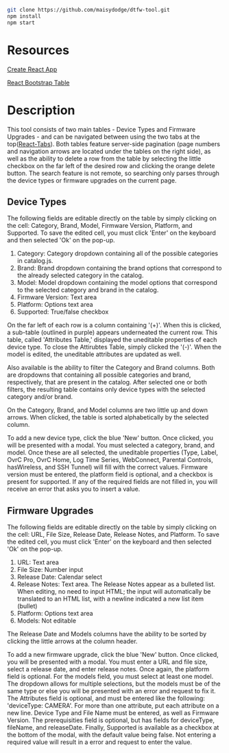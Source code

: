 ```sh
git clone https://github.com/maisydodge/dtfw-tool.git
npm install
npm start
```

# Resources

[Create React App](https://github.com/facebookincubator/create-react-app)

[React Bootstrap Table](https://github.com/AllenFang/react-bootstrap-table)

# Description

This tool consists of two main tables - Device Types and Firmware Upgrades - and can
be navigated between using the two tabs at the top([React-Tabs](https://github.com/reactjs/react-tabs)). 
Both tables feature server-side pagination (page numbers and navigation arrows are located under the tables on the right side), as well
as the ability to delete a row from the table by selecting the little checkbox on the far left
of the desired row and clicking the orange delete button. The search feature is not remote, so
searching only parses through the device types or firmware upgrades on the current page.

## Device Types

The following fields are editable directly on the table by simply clicking on the cell: Category, Brand, Model, Firmware Version, Platform, and Supported. To save the edited cell, you must click 'Enter' on the keyboard and then
selected 'Ok' on the pop-up.

1.  Category: Category dropdown containing all of the possible categories in catalog.js.
2.  Brand: Brand dropdown containing the brand options that correspond to the already selected category in the catalog.
3.  Model: Model dropdown containing the model options that correspond to the selected category and brand in the catalog.
4.  Firmware Version: Text area
5.  Platform: Options text area
6.  Supported: True/false checkbox

On the far left of each row is a column containing '(+)'. When this is clicked, a sub-table (outlined in purple) appears underneated the current row. This table, called 'Attributes Table,' displayed the uneditable properties of each device type. To close the Attirubtes Table, simply clicked the '(-)'. When the model is edited, the uneditable
attributes are updated as well.

Also available is the ability to filter the Category and Brand columns. Both are dropdowns that containing all possible categories and brand, respectively, that are present in the catalog. After selected one or both filters,
the resulting table contains only device types with the selected category and/or brand.

On the Category, Brand, and Model columns are two little up and down arrows. When clicked, the table is sorted alphabetically by the selected column.

To add a new device type, click the blue 'New' button. Once clicked, you will be presented with a modal. You must selected a category, brand, and model. Once these are all selected, the uneditable properties (Type, Label, OvrC Pro, OvrC Home, Log Time Series, WebConnect, Parental Controls, hasWireless, and SSH Tunnel) will fill with the correct values. Firmware version must be entered, the platform field is optional, and a checkbox is present for supported. If any of the required fields are not filled in, you will receive an error that asks you to insert a value.

## Firmware Upgrades

The following fields are editable directly on the table by simply clicking on the cell: URL, File Size, Release Date, Release Notes, and Platform. To save the edited cell, you must click 'Enter' on the keyboard and then
selected 'Ok' on the pop-up.

1.  URL: Text area
2.  File Size: Number input
3.  Release Date: Calendar select
4.  Release Notes: Text area. The Release Notes appear as a bulleted list. When editing, no need to input HTML; the input will automatically be translated to an HTML list, with a newline indicated a new list item (bullet)
5.  Platform: Options text area
6.  Models: Not editable

The Release Date and Models columns have the ability to be sorted by clicking the little arrows at the column header.

To add a new firmware upgrade, click the blue 'New' button. Once clicked, you will be presented with a modal. You must enter a URL and file size, select a release date, and enter release notes. Once again, the platform field is optional. For the models field, you must select at least one model. The dropdown allows for multiple selections, but the models must be of the same type or else you will be presented with an error and request to fix it. The Attributes field is optional, and must be entered like the following: 'deviceType: CAMERA'. For more than one attribute, put each attribute on a new line. Device Type and File Name must be entered, as well as Firmware Version. The prerequisities field is optional, but has fields for deviceType, fileName, and releaseDate. Finally, Supported is available as a checkbox at the bottom of the modal, with the default value being false. Not entering a required value will result in a error and request to enter the value.
